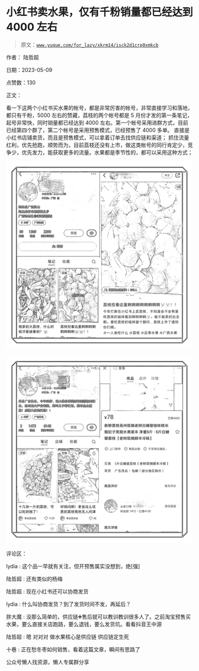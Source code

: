 # 小红书卖水果，仅有千粉销量都已经达到 4000 左右

> 原文：[`www.yuque.com/for_lazy/xkrm14/isck2d1crp0xmkcb`](https://www.yuque.com/for_lazy/xkrm14/isck2d1crp0xmkcb)

作者： 陆哲超

日期：2023-05-09

点赞数：130

正文：

看一下这两个小红书买水果的帐号，都是非常厉害的帐号，非常直接学习和落地，都只有千粉，5000 左右的赞藏，荔枝的两个帐号都是 5 月份才发的第一条笔记，起号非常快，同时销量都已经达到 4000 左右。第一个帐号采用进群方式，目前已经第四个群了，第二个帐号是采用预售模式，已经预售了 4000 多单。 直接是小红书店铺卖货，而且是预售模式，可以拿着订单去找供应链和渠道； 抓住流量红利，优先抢跑，顺势而为，目前荔枝还没有上市，做这类帐号的同行肯定少，竞争少，优先发力，能获取更多的流量。水果都是季节性的，都可以采用这种方式；

![](img/ed1db0bba3371204b8446355ce06135a.png)

![](img/d3b354ba3811ad31d334834a4ff5a86b.png)

评论区：

lydia : 这个品一早就有关注，但开预售属实没想到，绝[强]

陆哲超 : 还有类似的杨梅

陆哲超 : 现在小红书还可以协商发货

lydia : 什么叫协商发货？到了发货时间不发，再延后？

胖大魔 : 没那么简单的，供应链➕售后就可以教训教训很多人了。之前淘宝预售买水果，要么直接关店跑路，要么退钱，要么发货坑。看看抖音王中源

陆哲超 : 嗯 对对对 做水果核心是供应链 供应链定生死

十巷 : 正在愁冬枣如何销售，看着这篇文章，瞬间有思路了

公众号懒人找资源，懒人专属群分享

